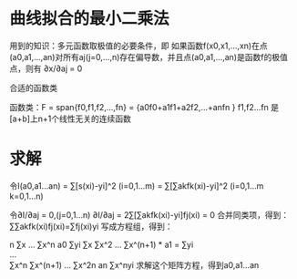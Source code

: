 曲线拟合的最小二乘法
=====
用到的知识：多元函数取极值的必要条件，即
如果函数f(x0,x1,...,xn)在点(a0,a1,...,an)对所有aj(j=0,...,n)存在偏导数，并且点(a0,a1,...,an)是函数f的极值点，则有  ∂x/∂aj = 0

合适的函数类

函数类：F = span{f0,f1,f2,...,fn}
          = {a0f0+a1f1+a2f2,...+anfn } f1,f2...fn 是[a+b]上n+1个线性无关的连续函数

求解
====
令I(a0,a1...an) = ∑[s(xi)-yi]^2 (i=0,1...m)
                = ∑[∑akfk(xi)-yi]^2 (i=0,1...m k=0,1...n)

令∂I/∂aj = 0,(j=0,1...n)
∂I/∂aj = 2∑[∑akfk(xi)-yi]fj(xi) = 0
合并同类项，得到：
∑∑akfk(xi)fj(xi)=∑fj(xi)yi
写成方程组，得到：

n    ∑x       ...  ∑x^n        a0     ∑yi
∑x   ∑x^2     ...  ∑x^(n+1) *  a1  =  ∑yi  
              ...         
∑x^n ∑x^(n+1) ...  ∑x^2n       an     ∑x^nyi
求解这个矩阵方程，得到a0,a1...an

